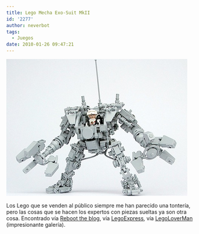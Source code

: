 ```yaml
---
title: Lego Mecha Exo-Suit MkII
id: '2277'
author: neverbot
tags:
  - Juegos
date: 2010-01-26 09:47:21
---
```


![201001260945.jpg](./lego-mecha-exo-suit-mkii/201001260945.jpg)

Los Lego que se venden al público siempre me han parecido una tontería, pero las cosas que se hacen los expertos con piezas sueltas ya son otra cosa. Encontrado vía [Reboot the blog](http://blog.swas.es/post/261470027/lego-mecha), vía [LegoExpress](http://legoexpress.tumblr.com/post/261386864/lego-mecha-exo-suit-mkii-via-legoloverman), vía [LegoLoverMan](http://www.flickr.com/photos/38509565@N00) (impresionante galería).